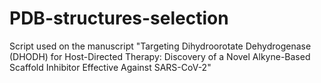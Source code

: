 # PDB-structures-selection
Script used on the manuscript "Targeting Dihydroorotate Dehydrogenase (DHODH) for Host-Directed Therapy: Discovery of a Novel Alkyne-Based Scaffold Inhibitor Effective Against SARS-CoV-2"
